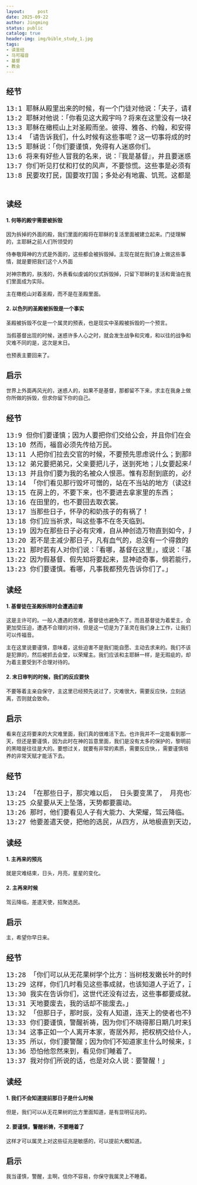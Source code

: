 ```yaml
---
layout:     post
date: 2025-09-22
author: Jingming
status: public
catalog: true
header-img: img/bible_study_1.jpg
tags:
- 读圣经
- 马可福音
- 基督
- 教会
---
```


## 经节
<pre style="font-size: 18px;">
13:1 耶稣从殿里出来的时候，有一个门徒对他说：「夫子，请看，这是何等的石头！何等的殿宇！」
13:2 耶稣对他说：「你看见这大殿宇吗？将来在这里没有一块石头留在石头上，不被拆毁了。」
13:3 耶稣在橄榄山上对圣殿而坐。彼得、雅各、约翰，和安得烈暗暗地问他说：
13:4 「请告诉我们，什么时候有这些事呢？这一切事将成的时候有什么预兆呢？」
13:5 耶稣说：「你们要谨慎，免得有人迷惑你们。
13:6 将来有好些人冒我的名来，说：『我是基督』，并且要迷惑许多人。
13:7 你们听见打仗和打仗的风声，不要惊慌。这些事是必须有的，只是末期还没有到。
13:8 民要攻打民，国要攻打国；多处必有地震、饥荒。这都是灾难的起头。

</pre>

## 读经
#### 1. 何等的殿宇需要被拆毁

因为拆掉的外面的殿，我们里面的殿将在耶稣的复活里面被建立起来。门徒理解的，主耶稣之前人们所领受的

侍奉敬拜神的方式是外面的，这些都会被拆毁掉。主现在就在我们身上做这些事情，就是要把我们这个人外面

对神宗教的，肤浅的，外表看似虔诚的仪式拆毁掉，只留下耶稣的复活和膏油在我们里面成为实际。

主在橄榄山对着圣殿，而不是在圣殿里面。

#### 2. 以色列的圣殿被拆毁是一个事实

圣殿被拆毁不仅是一个属灵的预表，也是现实中圣殿被拆毁的一个预言。

当假基督出现的时候，迷惑许多人心之时，就会发生战争和灾难，和以往的战争和灾难不同的是，这次是末日。

也预表主要回来了。

## 启示

世界上外面再风光的，迷惑人的，如果不是基督，那都留不下来，求主在我身上做你所做的拆毁，但求你留下你的自己。

## 经节
<pre style="font-size: 18px;">
13:9 但你们要谨慎；因为人要把你们交给公会，并且你们在会堂里要受鞭打，又为我的缘故站在诸侯与君王面前，对他们作见证。
13:10 然而，福音必须先传给万民。
13:11 人把你们拉去交官的时候，不要预先思虑说什么；到那时候，赐给你们什么话，你们就说什么；因为说话的不是你们，乃是圣灵。
13:12 弟兄要把弟兄，父亲要把儿子，送到死地；儿女要起来与父母为敌，害死他们；
13:13 并且你们要为我的名被众人恨恶。惟有忍耐到底的，必然得救。」
13:14 「你们看见那行毁坏可憎的，站在不当站的地方（读这经的人须要会意）。那时，在犹太的，应当逃到山上；
13:15 在房上的，不要下来，也不要进去拿家里的东西；
13:16 在田里的，也不要回去取衣裳。
13:17 当那些日子，怀孕的和奶孩子的有祸了！
13:18 你们应当祈求，叫这些事不在冬天临到。
13:19 因为在那些日子必有灾难，自从神创造万物直到如今，并没有这样的灾难，后来也必没有。
13:20 若不是主减少那日子，凡有血气的，总没有一个得救的；只是为主的选民，他将那日子减少了。
13:21 那时若有人对你们说：『看哪，基督在这里』，或说：『基督在那里』，你们不要信！
13:22 因为假基督、假先知将要起来，显神迹奇事，倘若能行，就把选民迷惑了。
13:23 你们要谨慎。看哪，凡事我都预先告诉你们了。」
</pre>

## 读经

#### 1. 基督徒在圣殿拆除时会遭遇迫害

这是主许可的。一般人遭遇的苦难，基督徒也避免不了。而且基督徒为着爱主，会更加受压迫，遭遇不合理的对待，但是这一切是为了圣灵在我们身上工作，让我们可以传福音。

主在这里说要谨慎，意味着，这些迫害不是我们能自愿、主动去求来的。我们不该是犯罪的，然后被抓去会堂，以荣耀主。我们应该和主耶稣一样，是无瑕疵的，却为着主要受到不合理对待的。

#### 2. 末日审判的时候，我们的反应要快

不要等着主亲自保守，主这里已经预先说过了，灾难很大，需要反应快，立刻逃离，否则就会致命。

## 启示

看来在这将要来的大灾难里面，我们真的很难活下去。也许我并不一定能看到那一天，但还是要谨慎，因为此时在神的旨意里面，我们是没有太多的保护的，黎明前的黑暗是往往是大的。要想过关，就要有非常的素质，需要反应快，，需要谨慎培养的非常天赋才能活下去。


## 经节
<pre style="font-size: 18px;">
13:24 「在那些日子，那灾难以后， 日头要变黑了， 月亮也不放光，
13:25 众星要从天上坠落，天势都要震动。
13:26 那时，他们要看见人子有大能力、大荣耀，驾云降临。
13:27 他要差遣天使，把他的选民，从四方，从地极直到天边，都招聚了来。」
</pre>

## 读经

#### 1. 主再来的预兆

就是灾难结束，日头，月亮，星星的变化。

#### 2. 主再来时候

驾云降临，差遣天使，招聚选民。

## 启示

主，希望你早日来。

## 经节
<pre style="font-size: 18px;">
13:28 「你们可以从无花果树学个比方：当树枝发嫩长叶的时候，你们就知道夏天近了。
13:29 这样，你们几时看见这些事成就，也该知道人子近了，正在门口了。
13:30 我实在告诉你们，这世代还没有过去，这些事都要成就。
13:31 天地要废去，我的话却不能废去。」
13:32 「但那日子，那时辰，没有人知道，连天上的使者也不知道，子也不知道，惟有父知道。
13:33 你们要谨慎，警醒祈祷，因为你们不晓得那日期几时来到。
13:34 这事正如一个人离开本家，寄居外邦，把权柄交给仆人，分派各人当做的工，又吩咐看门的警醒。
13:35 所以，你们要警醒；因为你们不知道家主什么时候来，或晚上，或半夜，或鸡叫，或早晨；
13:36 恐怕他忽然来到，看见你们睡着了。
13:37 我对你们所说的话，也是对众人说：要警醒！」
</pre>

## 读经

#### 1. 我们不会知道提前那日子是什么时候 

但是，我们可以从无花果树的比方里面知道，是有显明征兆的。

#### 2. 要谨慎，警醒祈祷，不要睡着了

这样才可以属灵上对这些征兆是敏感的，可以提前大概知道。

## 启示

我当谨慎，警醒，主啊，信你不容易，你保守我属灵上不睡着。